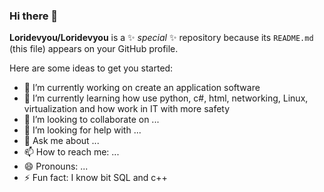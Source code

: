 ### Hi there 👋


**Loridevyou/Loridevyou** is a ✨ _special_ ✨ repository because its `README.md` (this file) appears on your GitHub profile.

Here are some ideas to get you started:

- 🔭 I’m currently working on create an application software
- 🌱 I’m currently learning how use python, c#, html, networking, Linux, virtualization and how work in IT with more safety 
- 👯 I’m looking to collaborate on ...
- 🤔 I’m looking for help with ...
- 💬 Ask me about ...
- 📫 How to reach me: ...
- 😄 Pronouns: ...
- ⚡ Fun fact: I know bit SQL and c++

